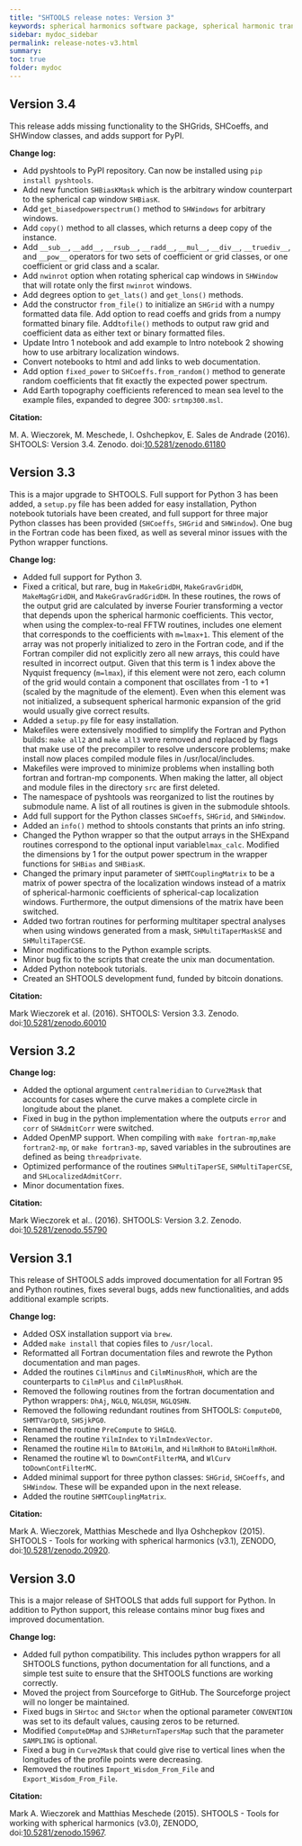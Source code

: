 ```yaml
---
title: "SHTOOLS release notes: Version 3"
keywords: spherical harmonics software package, spherical harmonic transform, legendre functions, multitaper spectral analysis, fortran, Python, gravity, magnetic field
sidebar: mydoc_sidebar
permalink: release-notes-v3.html
summary:
toc: true
folder: mydoc
---
```


## Version 3.4

This release adds missing functionality to the SHGrids, SHCoeffs, and SHWindow classes, and adds support for PyPI.

**Change log:**

* Add pyshtools to PyPI repository. Can now be installed using `pip install pyshtools`.
* Add new function `SHBiasKMask` which is the arbitrary window counterpart to the spherical cap window `SHBiasK`.
* Add `get_biasedpowerspectrum()` method to `SHWindows` for arbitrary windows.
* Add `copy()` method to all classes, which returns a deep copy of the instance.
* Add `__sub__`, `__add__`, `__rsub__`, `__radd__`, `__mul__`, `__div__`, `__truediv__`, and `__pow__` operators for two sets of coefficient or grid classes, or one coefficient or grid class and a scalar.
* Add `nwinrot` option when rotating spherical cap windows in `SHWindow` that will rotate only the first `nwinrot` windows.
* Add degrees option to `get_lats()` and `get_lons()` methods.
* Add the constructor `from_file()` to initialize an `SHGrid` with a numpy formatted data file. Add option to read coeffs and grids from a numpy formatted binary file. Add`tofile()` methods to output raw grid and coefficient data as either text or binary formatted files.
* Update Intro 1 notebook and add example to Intro notebook 2 showing how to use arbitrary localization windows.
* Convert notebooks to html and add links to web documentation.
* Add option `fixed_power` to `SHCoeffs.from_random()` method to generate random coefficients that fit exactly the expected power spectrum.
* Add Earth topography coefficients referenced to mean sea level to the example files, expanded to degree 300: `srtmp300.msl`.

**Citation:**

M. A. Wieczorek, M. Meschede, I. Oshchepkov, E. Sales de Andrade  (2016). SHTOOLS: Version 3.4. Zenodo. doi:[10.5281/zenodo.61180](https://doi.org/10.5281/zenodo.61180)

## Version 3.3

This is a major upgrade to SHTOOLS. Full support for Python 3 has been added, a `setup.py` file has been added for easy installation, Python notebook tutorials have been created, and full support for three major Python classes has been provided (`SHCoeffs`, `SHGrid` and `SHWindow`). One bug in the Fortran code has been fixed, as well as several minor issues with the Python wrapper functions.

**Change log:**

* Added full support for Python 3.
* Fixed a critical, but rare, bug in `MakeGridDH`, `MakeGravGridDH`, `MakeMagGridDH`, and `MakeGravGradGridDH`. In these routines, the rows of the output grid are calculated by inverse Fourier transforming a vector that depends upon the spherical harmonic coefficients. This vector, when using the complex-to-real FFTW routines, includes one element that corresponds to the coefficients with `m=lmax+1`. This element of the array was not properly initialized to zero in the Fortran code, and if the Fortran compiler did not explicitly zero all new arrays, this could have resulted in incorrect output. Given that this term is 1 index above the Nyquist frequency (`m=lmax`), if this element were not zero, each column of the grid would contain a component that oscillates from -1 to +1 (scaled by the magnitude of the element). Even when this element was not initialized, a subsequent spherical harmonic expansion of the grid would usually give correct results.
* Added a `setup.py` file for easy installation.
* Makefiles were extensively modified to simplify the Fortran and Python builds: `make all2` and `make all3` were removed and replaced by flags that make use of the precompiler to resolve underscore problems; make install now places compiled module files in /usr/local/includes.
* Makefiles were improved to minimize problems when installing both fortran and fortran-mp components. When making the latter, all object and module files in the directory `src` are first deleted.
* The namespace of pyshtools was reorganized to list the routines by submodule name. A list of all routines is given in the submodule shtools.
* Add full support for the Python classes `SHCoeffs`, `SHGrid`, and `SHWindow`.
* Added an `info()` method to shtools constants that prints an info string.
* Changed the Python wrapper so that the output arrays in the SHExpand routines correspond to the optional input variable`lmax_calc`. Modified the dimensions by 1 for the output power spectrum in the wrapper functions for `SHBias` and `SHBiasK`.
* Changed the primary input parameter of `SHMTCouplingMatrix` to be a matrix of power spectra of the localization windows instead of a matrix of spherical-harmonic coefficients of spherical-cap localization windows. Furthermore, the output dimensions of the matrix have been switched.
* Added two fortran routines for performing multitaper spectral analyses when using windows generated from a mask, `SHMultiTaperMaskSE` and `SHMultiTaperCSE`.
* Minor modifications to the Python example scripts.
* Minor bug fix to the scripts that create the unix man documentation.
* Added Python notebook tutorials.
* Created an SHTOOLS development fund, funded by bitcoin donations.

**Citation:**

Mark Wieczorek et al. (2016). SHTOOLS: Version 3.3. Zenodo. doi:[10.5281/zenodo.60010](https://doi.org/10.5281/zenodo.60010)

## Version 3.2

**Change log:**

* Added the optional argument `centralmeridian` to `Curve2Mask` that accounts for cases where the curve makes a complete circle in longitude about the planet.
* Fixed in bug in the python implementation where the outputs `error` and `corr` of `SHAdmitCorr` were switched.
* Added OpenMP support. When compiling with `make fortran-mp`,`make fortran2-mp`, or `make fortran3-mp`, saved variables in the subroutines are defined as being `threadprivate`.
* Optimized performance of the routines `SHMultiTaperSE`, `SHMultiTaperCSE`, and `SHLocalizedAdmitCorr`.
* Minor documentation fixes.

**Citation:**

Mark Wieczorek et al.. (2016). SHTOOLS: Version 3.2. Zenodo. doi:[10.5281/zenodo.55790](https://doi.org/10.5281/zenodo.55790)

## Version 3.1

This release of SHTOOLS adds improved documentation for all Fortran 95 and Python routines, fixes several bugs, adds new functionalities, and adds additional example scripts.

**Change log:**
* Added OSX installation support via `brew`.
* Added `make install` that copies files to `/usr/local`.
* Reformatted all Fortran documentation files and rewrote the Python documentation and man pages.
* Added the routines `CilmMinus` and `CilmMinusRhoH`, which are the counterparts to `CilmPlus` and `CilmPlusRhoH`.
* Removed the following routines from the fortran documentation and Python wrappers: `DhAj`, `NGLQ`, `NGLQSH`, `NGLQSHN`.
* Removed the following redundant routines from SHTOOLS: `ComputeD0`, `SHMTVarOpt0`, `SHSjkPG0`.
* Renamed the routine `PreCompute` to `SHGLQ`.
* Renamed the routine `YilmIndex` to `YilmIndexVector`.
* Renamed the routine `Hilm` to `BAtoHilm`, and `HilmRhoH` to `BAtoHilmRhoH`.
* Renamed the routine `Wl` to `DownContFilterMA`, and `WlCurv` to`DownContFilterMC`.
* Added minimal support for three python classes: `SHGrid`, `SHCoeffs`, and `SHWindow`. These will be expanded upon in the next release.
* Added the routine `SHMTCouplingMatrix`.

**Citation:**

Mark A. Wieczorek, Matthias Meschede and Ilya Oshchepkov (2015). SHTOOLS - Tools for working with spherical harmonics (v3.1), ZENODO, doi:[10.5281/zenodo.20920](https://doi.org/10.5281/zenodo.20920).

## Version 3.0

This is a major release of SHTOOLS that adds full support for Python. In addition to Python support, this release contains minor bug fixes and improved documentation.

**Change log:**
* Added full python compatibility. This includes python wrappers for all SHTOOLS functions, python documentation for all functions, and a simple test suite to ensure that the SHTOOLS functions are working correctly.
* Moved the project from Sourceforge to GitHub. The Sourceforge project will no longer be maintained.
* Fixed bugs in `SHrtoc` and `SHctor` when the optional parameter `CONVENTION` was set to its default values, causing zeros to be returned.
* Modified `ComputeDMap` and `SJHReturnTapersMap` such that the parameter `SAMPLING` is optional.
* Fixed a bug in `Curve2Mask` that could give rise to vertical lines when the longitudes of the profile points were decreasing.
* Removed the routines `Import_Wisdom_From_File` and `Export_Wisdom_From_File`.

**Citation:**

Mark A. Wieczorek and Matthias Meschede (2015). SHTOOLS - Tools for working with spherical harmonics (v3.0), ZENODO, doi:[10.5281/zenodo.15967](https://doi.org/10.5281/zenodo.15967).


